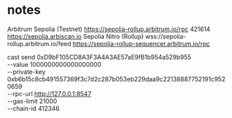 # notes

Arbitrum Sepolia (Testnet)	https://sepolia-rollup.arbitrum.io/rpc	421614	https://sepolia.arbiscan.io	Sepolia	Nitro (Rollup)	wss://sepolia-rollup.arbitrum.io/feed	https://sepolia-rollup-sequencer.arbitrum.io/rpc



cast send 0xD9bF105CD8A3F3A4A3AE57aE9fB1b954a529b955 \
    --value 1000000000000000000 \
    --private-key 0xb6b15c8cb491557369f3c7d2c287b053eb229daa9c22138887752191c9520659 \
    --rpc-url http://127.0.0.1:8547 \
    --gas-limit 21000 \
    --chain-id 412346